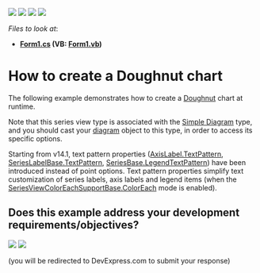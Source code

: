 <!-- default badges list -->
![](https://img.shields.io/endpoint?url=https://codecentral.devexpress.com/api/v1/VersionRange/128573349/24.2.1%2B)
[![](https://img.shields.io/badge/Open_in_DevExpress_Support_Center-FF7200?style=flat-square&logo=DevExpress&logoColor=white)](https://supportcenter.devexpress.com/ticket/details/E1047)
[![](https://img.shields.io/badge/📖_How_to_use_DevExpress_Examples-e9f6fc?style=flat-square)](https://docs.devexpress.com/GeneralInformation/403183)
[![](https://img.shields.io/badge/💬_Leave_Feedback-feecdd?style=flat-square)](#does-this-example-address-your-development-requirementsobjectives)
<!-- default badges end -->
<!-- default file list -->
*Files to look at*:

* **[Form1.cs](./CS/Series_DoughnutChart/Form1.cs) (VB: [Form1.vb](./VB/Series_DoughnutChart/Form1.vb))**
<!-- default file list end -->
# How to create a Doughnut chart

The following example demonstrates how to create a [Doughnut](https://docs.devexpress.com/WindowsForms/3420/controls-and-libraries/chart-control/series-views/2d-series-views/pie-and-donut-series-views/doughnut-chart?p=netframework) chart at runtime.

Note that this series view type is associated with the [Simple Diagram](https://docs.devexpress.com/WindowsForms/5906/controls-and-libraries/chart-control/diagram/simple-diagram?p=netframework) type, and you should cast your [diagram](https://docs.devexpress.com/WindowsForms/DevExpress.XtraCharts.ChartControl.Diagram?p=netframework) object to this type, in order to access its specific options.

Starting from v14.1, text pattern properties ([AxisLabel.TextPattern](https://docs.devexpress.com/CoreLibraries/DevExpress.XtraCharts.AxisLabel.TextPattern?p=netframework), [SeriesLabelBase.TextPattern](https://docs.devexpress.com/CoreLibraries/DevExpress.XtraCharts.SeriesLabelBase.TextPattern?p=netframework), [SeriesBase.LegendTextPattern](https://docs.devexpress.com/CoreLibraries/DevExpress.XtraCharts.SeriesBase.LegendTextPattern?p=netframework)) have been introduced instead of point options. Text pattern properties simplify text customization of series labels, axis labels and legend items (when the [SeriesViewColorEachSupportBase.ColorEach](https://docs.devexpress.com/CoreLibraries/DevExpress.XtraCharts.SeriesViewColorEachSupportBase.ColorEach?p=netframework) mode is enabled).
<!-- feedback -->
## Does this example address your development requirements/objectives?

[<img src="https://www.devexpress.com/support/examples/i/yes-button.svg"/>](https://www.devexpress.com/support/examples/survey.xml?utm_source=github&utm_campaign=how-to-create-a-doughnut-chart-e1047&~~~was_helpful=yes) [<img src="https://www.devexpress.com/support/examples/i/no-button.svg"/>](https://www.devexpress.com/support/examples/survey.xml?utm_source=github&utm_campaign=how-to-create-a-doughnut-chart-e1047&~~~was_helpful=no)

(you will be redirected to DevExpress.com to submit your response)
<!-- feedback end -->
